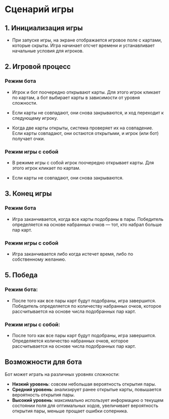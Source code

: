 # Сценарий игры

## 1. Инициализация игры

- При запуске игры, на экране отображается игровое поле с картами, которые скрыты. Игра начинает отсчет времени и устанавливает начальные условия для игроков.

## 2. Игровой процесс

### Режим бота

- Игрок и бот поочередно открывают карты. Для этого игрок кликает по картам, а бот выбирает карты в зависимости от уровня сложности.

- Если карты не совпадают, они снова закрываются, и ход переходит к следующему игроку.

- Когда две карты открыты, система проверяет их на совпадение. Если карты совпадают, они остаются открытыми, и игрок (или бот) получает очки.

### Режим игры с собой

- В режиме игры с собой игрок поочередно открывает карты. Для этого игрок кликает по картам.

- Если карты не совпадают, они снова закрываются.

## 3. Конец игры

### Режим бота

- Игра заканчивается, когда все карты подобраны в пары. Победитель определяется на основе набранных очков — тот, кто набрал больше пар карт.

### Режим игры с собой

- Игра заканчивается либо когда истечет время, либо по собственному желанию.

## 5. Победа

### Режим бота:

- После того как все пары карт будут подобраны, игра завершится. Победитель определяется по количеству набранных очков, которое рассчитывается на основе числа подобранных пар карт.

### Режим игры с собой:

- После того как все пары карт будут подобраны, игра завершится. Определяется количество набранных очков, которое рассчитывается на основе числа подобранных пар карт.

## Возможности для бота

Бот может играть на различных уровнях сложности:

- **Низкий уровень**: совсем небольшая вероятность открытия пары.
- **Средний уровень**: анализирует ранее открытые карты, повышается вероятность открытия пары.
- **Высокий уровень**: максимально использует информацию о текущем состоянии поля для оптимальных ходов, увеличивает вероятность открытия пары, меньше прощает ошибки соперника.
